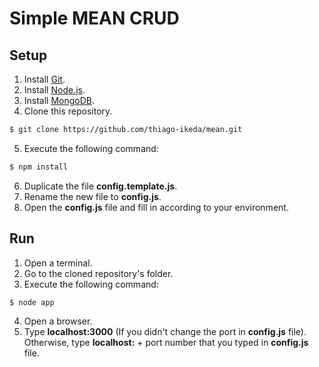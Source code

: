 # Simple MEAN CRUD

## Setup
1. Install [Git](https://git-scm.com/downloads).
2. Install [Node.js](https://nodejs.org).
3. Install [MongoDB](https://www.mongodb.com/download-center?jmp=nav).
4. Clone this repository.
```bash
$ git clone https://github.com/thiago-ikeda/mean.git
```
5. Execute the following command:
```bash
$ npm install
```
6. Duplicate the file **config.template.js**.
7. Rename the new file to **config.js**.
8. Open the **config.js** file and fill in according to your environment.

## Run
1. Open a terminal.
2. Go to the cloned repository's folder.
3. Execute the following command:
```bash
$ node app
```
4. Open a browser.
5. Type **localhost:3000** (If you didn't change the port in **config.js** file). Otherwise, type **localhost:** + port number that you typed in **config.js** file.